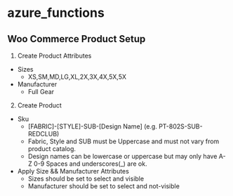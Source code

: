# azure_functions
## Woo Commerce Product Setup

1) Create Product Attributes
  - Sizes
    - XS,SM,MD,LG,XL,2X,3X,4X,5X,5X
  - Manufacturer
    - Full Gear
    
2) Create Product
  - Sku
    - [FABRIC]-[STYLE]-SUB-[Design Name] (e.g. PT-802S-SUB-REDCLUB)
    - Fabric, Style and SUB must be Uppercase and must not vary from product catalog.
    - Design names can be lowercase or uppercase but may only have A-Z 0-9 Spaces and underscores(_) are ok.
  - Apply Size && Manufacturer Attributes
    - Sizes should be set to select and visible
    - Manufacturer should be set to  select and not-visible
    
